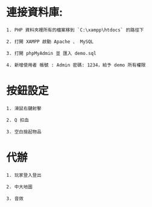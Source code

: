 #  連接資料庫:

    1. PHP 資料夾裡所有的檔案移到 `C:\xampp\htdocs` 的路徑下
    
    2. 打開 XAMPP 啟動 Apache 、 MySQL

    3. 打開 phpMyAdmin 並 匯入 demo.sql

    4. 新增使用者 帳號 : Admin 密碼: 1234，給予 demo 所有權限

#   按鈕設定

    1. 滑鼠右鍵射擊

    2. Q 扣血

    3. 空白撿起物品

#   代辦

    1. 玩家登入登出

    2. 中大地圖

    3. 音效